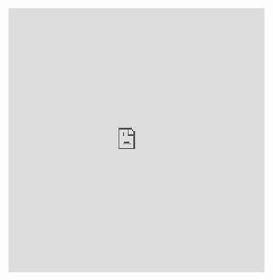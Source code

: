 <iframe src="https://docs.google.com/forms/d/e/1FAIpQLSfPeWKSz_wBSFZ9Gee4sXoqR8GexDsHycDmRgeNyeBp5p_H5A/viewform?embedded=true"  width="100%" height="520" frameborder="0" marginheight="0" marginwidth="0">Loading...</iframe>
